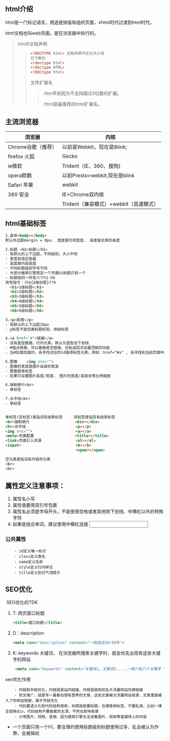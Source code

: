 ## html介绍

html是一门标记语言，用途是排版和组织页面，xhtml时代过渡到html时代。

html文档也叫web页面，是在浏览器中执行的。

>  html5文档声明
>
> > ``` html 
> > <!DOCTYPE html> 文档声明不区分大小写
> > 已下都对
> > <!doctype html>
> > <!doctype HTML>
> > <!DOCtype html>
> > ```
> >
> > 文件扩展名
> >
> > > .htm早些因为不支持超过3位数的扩展。
> > >
> > > .html是最推荐的html扩展名。



## 主流浏览器

| 浏览器             | 内核                                   |
| ------------------ | -------------------------------------- |
| Chrome谷歌（推荐） | 以前是Webkit，现在是Blink;             |
| firefox 火狐       | Gecko                                  |
| ie微软             | Trident（IE、360、搜狗)                |
| opera欧鹏          | 以前Presto>webkit,现在是blink          |
| Safari 苹果        | webkit                                 |
| 360 安全           | IE+Chrome双内核                        |
|                    | Trident（兼容模式）+webkit（高速模式） |



## html基础标签

``` html
1.身体<body></body>
默认外边距margin = 8px， 宽度是可视宽度， 高度是北荣的高度

2.标题 <h1>标题</h1>
- 有默认的上下边距，不同级别，大小不同
- 宽度自适应容器
- 高度是内容高度
- 不同标题级别字号不同
- 大部分搜索引擎规定一个页面h1标题只有一个
- 标题级别一共有六个h1-h6
快写指令：(h${$级标题})*6	
  <h1>1级标题</h1>
  <h2>2级标题</h2>
  <h3>3级标题</h3>
  <h4>4级标题</h4>
  <h5>5级标题</h5>
  <h6>6级标题</h6>

3.<p>段落</p>
- 有默认的上下边距16px
- p标签不能包裹标题标签、块级标签

4.<a href="#">链接</a>
- 没有盒型数据，行内元素，默认为蓝色加下划线
- #锚点链接，可以看做是空链接，也有返回浏览器顶部的功能
- 当#后面加值时，会寻找对应的id值得标签元素。例如：href=“#a" , 会寻找到当前页面中id=”a“的标签元素。

5.图像	<img src="">
- 图像的宽度是图片自身的宽高
- 图像是单标签
- 如果只设置图片高度/宽度， 图片的宽度/高度会等比例缩放

6.强制换行<br>
- 单标签

7.水平线<hr>
- 单标签


单标签(空标签)是指没有结束标签	 双标签是指具有结束标签
<br>强制换行					<div></div>
<hr>水平线						 <p></p>
<img src="">				   <a></a>
<meta>页面配置				    <title></title>	
<link>页面引入资源			   <ul></ul>
<input>						   <b></b>
							   <span></span>

空元素是指没有内容的元素       
<br>
<hr>
```

## 属性定义注意事项：

1. 属性名小写
2. 属性值要用双引号包裹
3. 属性名必须是字母开头，不能使用空格或者其他除下划线、中横杠以外的特殊字符
4. 如果是组合单词，建议使用中横杠连接
    <input get-age="20">

### 	公共属性

		- id定义唯一标识
		- class定义类名
		- name定义名称
		- style定义行内样式
		- title定义划过气泡提示

## SEO优化

​		SEO优化的TDK

  1. T: 网页窗口标题

     ``` html
     <title>窗口标题</title>
     ```

2. D：description

   ``` html
   <meta name="description" content="一般描述30~50字">
   ```

3. K: keywords 关键词， 在浏览器所搜索关键字时，就会优先出现有这些关键字的网站

   ```html
    <meta name="keywords" content="关键词1，关键词2....,一般六到八个关键字 ">
   ```

   

seo优化作用

		- 内链和外链优化，内链就是站内链接、外链就是和知名大流量网站交换链接
		- 软文推广，就是写一篇看似很有营养的文章，这些文章被大流量网站收录，文章里面植入了你网站链接，属于外链优化
		- 代码要语义化和代码结构简练，标题就是要标题，合理使用标签，不要乱用，比如一律全部用div，代码结构不要嵌套的太深，不然也影响收录
		- 少用图片、视频、音频，因为搜索引擎无法采集图片、视频等富媒体上的内容
  - 一个页面只用一个h1，要合理的使用标题级别标题使用过多、乱会被认为作弊，会被降权